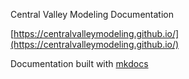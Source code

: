 Central Valley Modeling Documentation

[https://centralvalleymodeling.github.io/](https://centralvalleymodeling.github.io/)

Documentation built with [mkdocs](https://www.mkdocs.org/)
